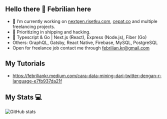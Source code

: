 ## Hello there 👋 Febrilian here

- 🔭 I’m currently working on [nextgen.risetku.com](https://nextgen.risetku.com), [cepat.co](https://cepat.co) and multiple freelancing projects.
- 🌱 Prioritizing in shipping and hacking.
- 🚀 Typescript & Go | Next.js (React), Express (Node.js), Fiber (Go)
- Others: GraphQL, Gatsby, React Native, Firebase, MySQL, PostgreSQL
- Open for freelance job contact me through febrilian.kr@gmail.com

## My Tutorials
- https://febriliankr.medium.com/cara-data-mining-dari-twitter-dengan-r-language-e7fb937da21f

## My Stats 💻

![GitHub stats](https://github-readme-stats.vercel.app/api?username=febriliankr&show_icons=true&theme=tokyonight)

